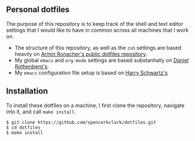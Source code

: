 Personal dotfiles
-----------------

The purpose of this repository is to keep track of the shell and text editor
settings that I would like to have in common across all machines that I work on.

- The structure of this repository, as well as the `zsh` settings are based
heavily
on
[Armin Ronacher's public dotfiles repository](https://github.com/mitsuhiko/dotfiles).
- My global `emacs` and `org-mode` settings are based substantially
 on
 [Daniel Rothenberg's](https://github.com/darothen/dotfiles/tree/master/emacs).
- My `emacs` configuration file setup is based on [Harry Schwartz's](https://github.com/hrs/dotfiles/blob/master/emacs/.emacs.d/configuration.org)

Installation
------------

To install these dotfiles on a machine, I first clone the repository,
navigate into it, and call `make install`.
```
$ git clone https://github.com/spencerkclark/dotfiles.git
$ cd dotfiles
$ make install
```
